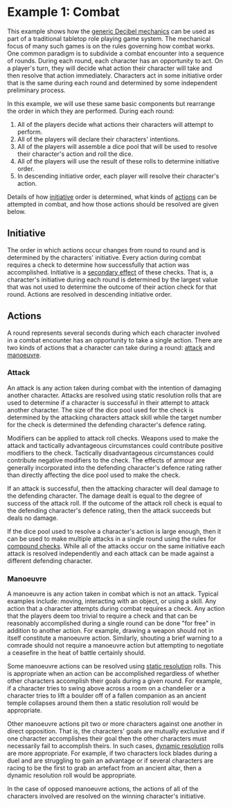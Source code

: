 # Example 1: Combat
This example shows how the
[generic Decibel mechanics](README.md)
can be used as part of a traditional tabletop role playing game system.
The mechanical focus of many such games is on the rules governing how combat works.
One common paradigm is to subdivide a combat encounter into a sequence of rounds.
During each round, each character has an opportunity to act.  On a player's turn, they
will decide what action their character will take and then resolve that action
immediately. Characters act in some initiative order that is the same
during each round and determined by some independent preliminary process.

In this example, we will use these same basic components but rearrange the order in
which they are performed. During each round:
  1. All of the players decide what actions their characters will attempt to perform.
  2. All of the players will declare their characters' intentions.
  3. All of the players will assemble a dice pool that will be used to resolve their
     character's action and roll the dice.
  4. All of the players will use the result of these rolls to determine initiative order.
  5. In descending initiative order, each player will resolve their character's action.  

Details of how [initiative](#initiative) order is determined, what kinds of
[actions](#actions) can be attempted in combat, and how those actions should be resolved
are given below.   

## Initiative
The order in which actions occur changes from round to round and is determined by the
characters' initiative. Every action during combat requires a check to determine how
successfully that action was accomplished. Initiative is a
[secondary effect](README.md#secondary-effects)
of these checks. That is, a character's initiative during each round is determined by
the largest value that was not used to determine the outcome of their action check for
that round. Actions are resolved in descending initiative order.

## Actions
A round represents several seconds during which each character involved in a combat
encounter has an opportunity to take a single action. There are two kinds of actions
that a character can take during a round: [attack](#attack) and
[manoeuvre](#manoeuvre).

### Attack
An attack is any action taken during combat with the intention of damaging another
character. Attacks are resolved using static resolution rolls that are used to determine
if a character is successful in their attempt to attack another character.  The size of
the dice pool used for the check is determined by the attacking characters attack skill
while the target number for the check is determined the defending character's defence
rating.

Modifiers can be applied to attack roll checks.  Weapons used to make the attack and
tactically advantageous circumstances could contribute positive modifiers to the check.
Tactically disadvantageous circumstances could contribute negative modifiers to the
check. The effects of armour are generally incorporated into the defending character's
defence rating rather than directly affecting the dice pool used to make the check.

If an attack is successful, then the attacking character will deal damage to the
defending character.  The damage dealt is equal to the degree of success of the
attack roll. If the outcome of the attack roll check is equal to the defending
character's defence rating, then the attack succeeds but deals no damage.

If the dice pool used to resolve a character's action is large enough, then it can be
used to make multiple attacks in a single round using the rules for
[compound checks](README.md#compound-checks).
While all of the attacks occur on the same initiative each attack is resolved
independently and each attack can be made against a different defending character.

### Manoeuvre
A manoeuvre is any action taken in combat which is not an attack. Typical examples
include: moving, interacting with an object, or using a skill.  Any action that a
character attempts during combat requires a check. Any action that the players deem too
trivial to require a check and that can be reasonably accomplished during a single round
can be done "for free" in addition to another action. For example, drawing a weapon
should not in itself constitute a manoeuvre action.  Similarly, shouting a brief warning
to a comrade should not require a manoeuvre action but attempting to negotiate a
ceasefire in the heat of battle certainly should.

Some manoeuvre actions can be resolved using
[static resolution](README.md#static-resolution)
rolls. This is appropriate when an action can be accomplished regardless of whether
other characters accomplish their goals during a given round.  For example, if a character
tries to swing above across a room on a chandelier or a character tries to lift a boulder
off of a fallen companion as an ancient temple collapses around them then a static
resolution roll would be appropriate.

Other manoeuvre actions pit two or more characters against one another in direct
opposition. That is, the characters' goals are mutually exclusive and if one character
accomplishes their goal then the other characters must necessarily fail to accomplish
theirs. In such cases,
[dynamic resolution](README.md#dynamic-resolution)
rolls are more appropriate. For example, if two characters lock blades during a duel
and are struggling to gain an advantage or if several characters are racing to be the
first to grab an artefact from an ancient altar, then a dynamic resolution roll would
be appropriate.  

In the case of opposed manoeuvre actions, the actions of all of the characters involved
are resolved on the winning character's initiative.  
